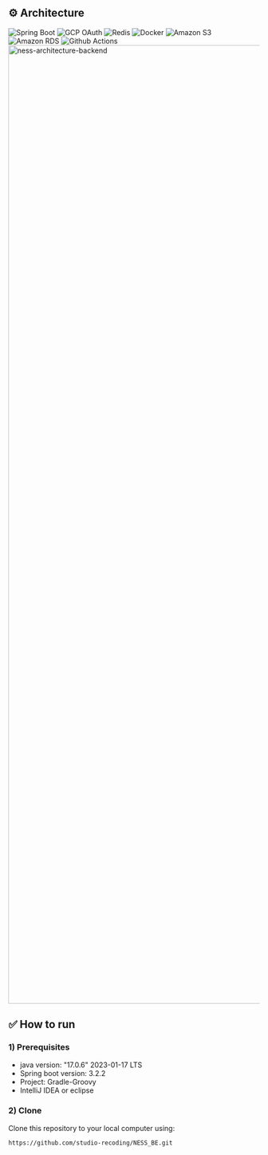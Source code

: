 ## ⚙️ Architecture
<div>
  <img alt="Spring Boot" src ="https://img.shields.io/badge/spring boot-6DB33F.svg?&style=for-the-badge&logo=springboot&logoColor=white"/>
  <img alt="GCP OAuth" src ="https://img.shields.io/badge/GCP OAuth-4285F4.svg?style=for-the-badge&logo=googlecloud&logoColor=white"/>
  <img alt="Redis" src ="https://img.shields.io/badge/Redis-DC382D.svg?style=for-the-badge&logo=redis&logoColor=white"/>
  <img alt="Docker" src ="https://img.shields.io/badge/docker-2496ED.svg?style=for-the-badge&logo=docker&logoColor=white"/>
  <img alt="Amazon S3" src ="https://img.shields.io/badge/AWS S3-569A31.svg?style=for-the-badge&logo=amazons3&logoColor=white"/>
  <img alt="Amazon RDS" src ="https://img.shields.io/badge/AWS RDS-527FFF.svg?style=for-the-badge&logo=amazonrds&logoColor=white"/>
  <img alt="Github Actions" src ="https://img.shields.io/badge/Github Actions-232F3E.svg?style=for-the-badge&logo=githubactions&logoColor=white"/>
</div>

<img width="1920" alt="ness-architecture-backend" src="https://github.com/studio-recoding/NESS_BE/assets/89632139/e60789b9-c05c-4baf-9486-fed1bf5b6bc0">

## ✅ How to run
### 1) Prerequisites
- java version: "17.0.6" 2023-01-17 LTS
- Spring boot version: 3.2.2
- Project: Gradle-Groovy
- IntelliJ IDEA or eclipse

### 2) Clone
Clone this repository to your local computer using:
```bash
https://github.com/studio-recoding/NESS_BE.git
```
